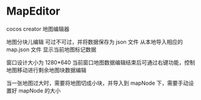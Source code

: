 # MapEditor
cocos creator 地图编辑器

地图分块儿编辑 可过不可过，并将数据保存为 json 文件
从本地导入相应的 map.json 文件 显示当前地图标记数据

窗口设计大小为 1280*640
当前窗口地图数据编辑结束后可通过右键功能，控制地图移动进行剩余地图块数据编辑

当一张地图过大时，需要将地图切成小块，并导入到 mapNode 下，需要手动设置好 mapNode 的大小